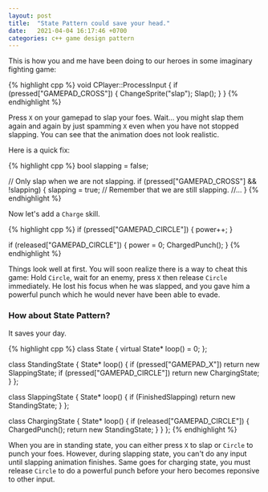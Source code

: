 ```yaml
---
layout: post
title:  "State Pattern could save your head."
date:   2021-04-04 16:17:46 +0700
categories: c++ game design pattern
---
```


This is how you and me have been doing to our heroes in some imaginary fighting game:

{% highlight cpp %}
void CPlayer::ProcessInput {
    if (pressed["GAMEPAD_CROSS"]) {
        ChangeSprite("slap");
        Slap();
    }
}
{% endhighlight %}

Press `X` on your gamepad to slap your foes. Wait... you might slap them again and again by just spamming `X` even when you have not stopped slapping.
You can see that the animation does not look realistic.
    
Here is a quick fix:

{% highlight cpp %}
bool slapping = false;

// Only slap when we are not slapping.
if (pressed["GAMEPAD_CROSS"] && !slapping) {
    slapping = true; // Remember that we are still slapping.
//...
}
{% endhighlight %}

Now let's add a `Charge` skill.

{% highlight cpp %}
if (pressed["GAMEPAD_CIRCLE"]) {
    power++;
}

if (released["GAMEPAD_CIRCLE"]) {
    power = 0;
    ChargedPunch();
}
{% endhighlight %}

Things look well at first. You will soon realize there is a way to cheat this game: Hold `Circle`, wait for an enemy, press 
`X` then release `Circle` immediately. He lost his focus when he was slapped, and you gave him a powerful punch which he would never
have been able to evade.

### How about State Pattern?

It saves your day.

{% highlight cpp %}
class State {
    virtual State* loop() = 0;
};

class StandingState {
    State* loop() {
        if (pressed["GAMEPAD_X"]) return new SlappingState;
        if (pressed["GAMEPAD_CIRCLE"]) return new ChargingState;
    } 
};

class SlappingState {
    State* loop() {
        if (FinishedSlapping) return new StandingState;
    }
};

class ChargingState {
    State* loop() {
        if (released["GAMEPAD_CIRCLE"]) {
            ChargedPunch();
            return new StandingState;
        }
    }
};
{% endhighlight %}

When you are in standing state, you can either press `X` to slap or `Circle` to punch your foes.
However, during slapping state, you can't do any input until slapping animation finishes. Same goes for charging state, you must release 
`Circle` to do a powerful punch before your hero becomes reponsive to other input.